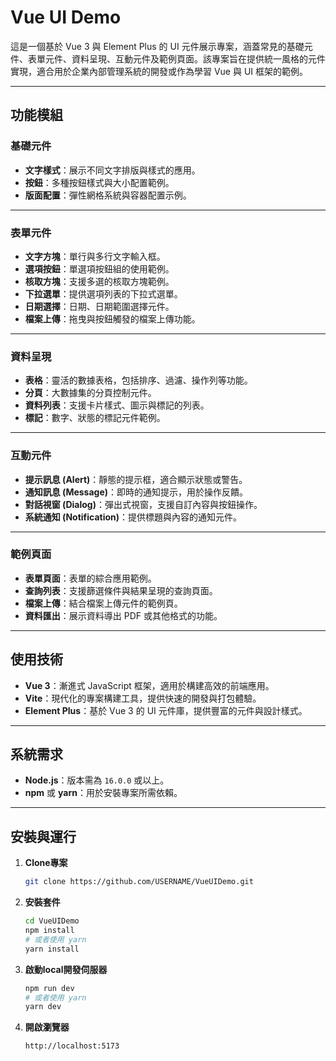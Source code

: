 # Vue UI Demo

這是一個基於 Vue 3 與 Element Plus 的 UI 元件展示專案，涵蓋常見的基礎元件、表單元件、資料呈現、互動元件及範例頁面。該專案旨在提供統一風格的元件實現，適合用於企業內部管理系統的開發或作為學習 Vue 與 UI 框架的範例。

---

## 功能模組

### **基礎元件**
- **文字樣式**：展示不同文字排版與樣式的應用。
- **按鈕**：多種按鈕樣式與大小配置範例。
- **版面配置**：彈性網格系統與容器配置示例。

---

### **表單元件**
- **文字方塊**：單行與多行文字輸入框。
- **選項按鈕**：單選項按鈕組的使用範例。
- **核取方塊**：支援多選的核取方塊範例。
- **下拉選單**：提供選項列表的下拉式選單。
- **日期選擇**：日期、日期範圍選擇元件。
- **檔案上傳**：拖曳與按鈕觸發的檔案上傳功能。

---

### **資料呈現**
- **表格**：靈活的數據表格，包括排序、過濾、操作列等功能。
- **分頁**：大數據集的分頁控制元件。
- **資料列表**：支援卡片樣式、圖示與標記的列表。
- **標記**：數字、狀態的標記元件範例。

---

### **互動元件**
- **提示訊息 (Alert)**：靜態的提示框，適合顯示狀態或警告。
- **通知訊息 (Message)**：即時的通知提示，用於操作反饋。
- **對話視窗 (Dialog)**：彈出式視窗，支援自訂內容與按鈕操作。
- **系統通知 (Notification)**：提供標題與內容的通知元件。

---

### **範例頁面**
- **表單頁面**：表單的綜合應用範例。
- **查詢列表**：支援篩選條件與結果呈現的查詢頁面。
- **檔案上傳**：結合檔案上傳元件的範例頁。
- **資料匯出**：展示資料導出 PDF 或其他格式的功能。

---

## 使用技術

- **Vue 3**：漸進式 JavaScript 框架，適用於構建高效的前端應用。
- **Vite**：現代化的專案構建工具，提供快速的開發與打包體驗。
- **Element Plus**：基於 Vue 3 的 UI 元件庫，提供豐富的元件與設計樣式。

---

## 系統需求

- **Node.js**：版本需為 `16.0.0` 或以上。
- **npm** 或 **yarn**：用於安裝專案所需依賴。

---

## 安裝與運行

1. **Clone專案**
   ```bash
   git clone https://github.com/USERNAME/VueUIDemo.git
   ```
2. **安裝套件**
   ```bash
   cd VueUIDemo
   npm install
   # 或者使用 yarn
   yarn install
   ```
3. **啟動local開發伺服器**
   ```bash
   npm run dev
   # 或者使用 yarn
   yarn dev
   ```
4. **開啟瀏覽器**
   ```bash
   http://localhost:5173
   ```

